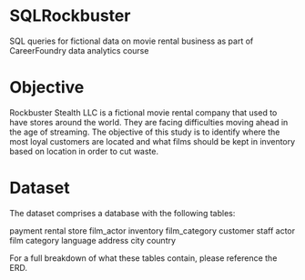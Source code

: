 # SQLRockbuster
SQL queries for fictional data on movie rental business as part of CareerFoundry data analytics course

# Objective
Rockbuster Stealth LLC is a fictional movie rental company that used to have stores around the world. They are facing difficulties moving ahead in the age of streaming. The objective of this study is to identify where the most loyal customers are located and what films should be kept in inventory based on location in order to cut waste.

# Dataset
The dataset comprises a database with the following tables:

payment
rental
store
film_actor
inventory
film_category
customer
staff
actor
film
category
language
address
city
country

For a full breakdown of what these tables contain, please reference the ERD.
